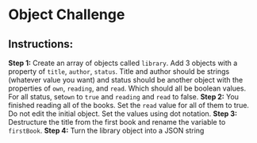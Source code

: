 # Object Challenge

## Instructions:

**Step 1:**
Create an array of objects called `library`. Add 3 objects with a property of `title`, `author`, `status`. Title and author should be strings (whatever value you want) and status should be another object with the properties of `own`, `reading`, and `read`. Which should all be boolean values. For all status, set`own` to `true` and `reading` and `read` to false.
**Step 2:**
You finished reading all of the books. Set the `read` value for all of them to true. Do not edit the initial object. Set the values using dot notation.
**Step 3:**
Destructure the title from the first book and rename the variable to `firstBook`.
**Step 4:**
Turn the library object into a JSON string
